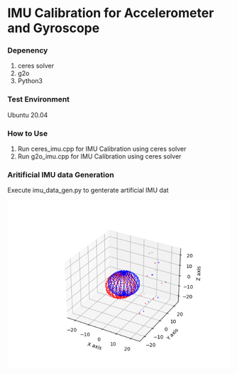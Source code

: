 IMU Calibration for Accelerometer and Gyroscope
=====

### Depenency
1. ceres solver
2. g2o
3. Python3

### Test Environment
Ubuntu 20.04

### How to Use
1. Run ceres_imu.cpp for IMU Calibration using ceres solver
2. Run g2o_imu.cpp for IMU Calibration using ceres solver

### Aritificial IMU data Generation
Execute imu_data_gen.py to genterate artificial IMU dat

![image](https://github.com/JingJie-Huang/IMU-Calibration/blob/main/raw_data.png)


